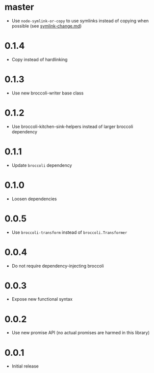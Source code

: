 # master

* Use `node-symlink-or-copy` to use symlinks instead of copying when possible (see
  [symlink-change.md](https://github.com/broccolijs/broccoli/blob/master/docs/symlink-change.md))

# 0.1.4

* Copy instead of hardlinking

# 0.1.3

* Use new broccoli-writer base class

# 0.1.2

* Use broccoli-kitchen-sink-helpers instead of larger broccoli dependency

# 0.1.1

* Update `broccoli` dependency

# 0.1.0

* Loosen dependencies

# 0.0.5

* Use `broccoli-transform` instead of `broccoli.Transformer`

# 0.0.4

* Do not require dependency-injecting broccoli

# 0.0.3

* Expose new functional syntax

# 0.0.2

* Use new promise API (no actual promises are harmed in this library)

# 0.0.1

* Initial release
